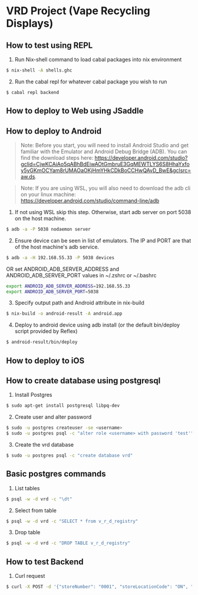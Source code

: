 # VRD Project (Vape Recycling Displays)

## How to test using REPL

1. Run Nix-shell command to load cabal packages into nix environment
```sh
$ nix-shell -A shells.ghc
```
2. Run the cabal repl for whatever cabal package you wish to run
```sh
$ cabal repl backend
```

## How to deploy to Web using JSaddle

## How to deploy to Android
> Note: Before you start, you will need to install Android Studio and get familiar with the Emulator and Android Debug Bridge (ADB). You can find the download steps here: 
https://developer.android.com/studio?gclid=CjwKCAiAo5qABhBdEiwAOtGmbruE3GqMEWTLYS6S8HhaYxfoy5yGKmOCYam8rUMAOaOKjHmYHkCDkBoCCHwQAvD_BwE&gclsrc=aw.ds. 

> Note: If you are using WSL, you will also need to download the adb cli on your linux machine: https://developer.android.com/studio/command-line/adb

1. If not using WSL skip this step. Otherwise, start adb server on port 5038 on the host machine.
```sh
$ adb -a -P 5038 nodaemon server
```
2. Ensure device can be seen in list of emulators. The IP and PORT are that of the host machine's adb service.
```sh
$ adb -a -H 192.168.55.33 -P 5038 devices
```
OR set ANDROID_ADB_SERVER_ADDRESS and ANDROID_ADB_SERVER_PORT values in ~/.zshrc or ~/.bashrc
```sh
export ANDROID_ADB_SERVER_ADDRESS=192.168.55.33
export ANDROID_ADB_SERVER_PORT=5038
```
3. Specify output path and Android attribute in nix-build
```sh
$ nix-build -o android-result -A android.app
```
4. Deploy to android device using adb install (or the default bin/deploy script provided by Reflex)
```sh
$ android-result/bin/deploy
```

## How to deploy to iOS


## How to create database using postgresql

1. Install Postgres
```sh
$ sudo apt-get install postgresql libpq-dev
```
2. Create user and alter password
```sh
$ sudo -u postgres createuser -se <username>
$ sudo -u postgres psql -c "alter role <username> with password 'test'"
```
3. Create the vrd database
```sh
$ sudo -u postgres psql -c "create database vrd"
```

## Basic postgres commands

1. List tables
```sh
$ psql -w -d vrd -c "\dt"
```
2. Select from table
```sh
$ psql -w -d vrd -c "SELECT * from v_r_d_registry"
```
3. Drop table
```sh
$ psql -w -d vrd -c "DROP TABLE v_r_d_registry"
```

## How to test Backend

1. Curl request
```sh
$ curl -X POST -d '{"storeNumber": "0001", "storeLocationCode": "ON", "storeName": "Waterloo Vapes"}' -H 'Accept: application/json' -H 'Content-Type: application/json' http://localhost:8081/shop/create
```
